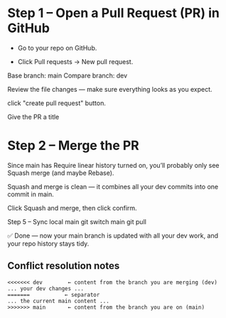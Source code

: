 # Step 1 – Open a Pull Request (PR) in GitHub

-   Go to your repo on GitHub.

-   Click Pull requests → New pull request.

Base branch: main
Compare branch: dev

Review the file changes — make sure everything looks as you expect.

click "create pull request" button.

Give the PR a title

# Step 2 – Merge the PR

Since main has Require linear history turned on, you’ll probably only see Squash merge (and maybe Rebase).

Squash and merge is clean — it combines all your dev commits into one commit in main.

Click Squash and merge, then click confirm.

Step 5 – Sync local main
git switch main
git pull


✅ Done — now your main branch is updated with all your dev work, and your repo history stays tidy.

##  Conflict resolution notes

```
<<<<<<< dev        ← content from the branch you are merging (dev)
... your dev changes ...
=======           ← separator
... the current main content ...
>>>>>>> main       ← content from the branch you are on (main)
```
